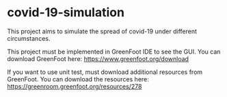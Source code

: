 # covid-19-simulation
This project aims to simulate the spread of covid-19 under different circumstances.

This project must be implemented in GreenFoot IDE to see the GUI.
You can download GreenFoot here: https://www.greenfoot.org/download

If you want to use unit test, must download additional resources from GreenFoot.
You can download the resources here: https://greenroom.greenfoot.org/resources/278
